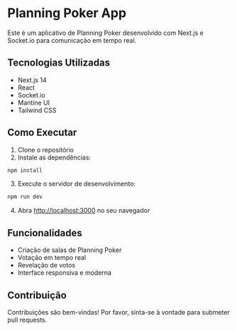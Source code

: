 # Planning Poker App

Este é um aplicativo de Planning Poker desenvolvido com Next.js e Socket.io para comunicação em tempo real.

## Tecnologias Utilizadas

- Next.js 14
- React
- Socket.io
- Mantine UI
- Tailwind CSS

## Como Executar

1. Clone o repositório
2. Instale as dependências:
```bash
npm install
```

3. Execute o servidor de desenvolvimento:
```bash
npm run dev
```

4. Abra [http://localhost:3000](http://localhost:3000) no seu navegador

## Funcionalidades

- Criação de salas de Planning Poker
- Votação em tempo real
- Revelação de votos
- Interface responsiva e moderna

## Contribuição

Contribuições são bem-vindas! Por favor, sinta-se à vontade para submeter pull requests.
